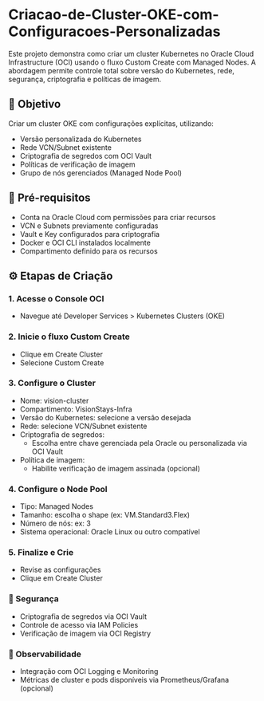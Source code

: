 # Criacao-de-Cluster-OKE-com-Configuracoes-Personalizadas

Este projeto demonstra como criar um cluster Kubernetes no Oracle Cloud Infrastructure (OCI) usando o fluxo Custom Create com Managed Nodes. A abordagem permite controle total sobre versão do Kubernetes, rede, segurança, criptografia e políticas de imagem.

## 🚀 Objetivo

Criar um cluster OKE com configurações explícitas, utilizando:

- Versão personalizada do Kubernetes
- Rede VCN/Subnet existente
- Criptografia de segredos com OCI Vault
- Políticas de verificação de imagem
- Grupo de nós gerenciados (Managed Node Pool)

## 🧱 Pré-requisitos

- Conta na Oracle Cloud com permissões para criar recursos
- VCN e Subnets previamente configuradas
- Vault e Key configurados para criptografia
- Docker e OCI CLI instalados localmente
- Compartimento definido para os recursos

## ⚙️ Etapas de Criação

### 1. Acesse o Console OCI

- Navegue até Developer Services > Kubernetes Clusters (OKE)

### 2. Inicie o fluxo Custom Create

- Clique em Create Cluster
- Selecione Custom Create

### 3. Configure o Cluster

- Nome: vision-cluster
- Compartimento: VisionStays-Infra
- Versão do Kubernetes: selecione a versão desejada
- Rede: selecione VCN/Subnet existente
- Criptografia de segredos:
   - Escolha entre chave gerenciada pela Oracle ou personalizada via OCI Vault
- Política de imagem:
   - Habilite verificação de imagem assinada (opcional)

### 4. Configure o Node Pool

- Tipo: Managed Nodes
- Tamanho: escolha o shape (ex: VM.Standard3.Flex)
- Número de nós: ex: 3
- Sistema operacional: Oracle Linux ou outro compatível

### 5. Finalize e Crie

- Revise as configurações
- Clique em Create Cluster

### 🔐 Segurança

- Criptografia de segredos via OCI Vault
- Controle de acesso via IAM Policies
- Verificação de imagem via OCI Registry

### 📡 Observabilidade

- Integração com OCI Logging e Monitoring
- Métricas de cluster e pods disponíveis via Prometheus/Grafana (opcional)

